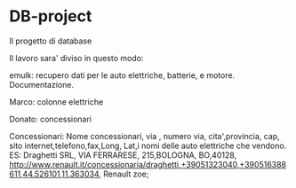DB-project
==========

Il progetto di database

Il lavoro sara' diviso in questo modo:

emulk: recupero dati per le auto elettriche, batterie, e motore. Documentazione.

Marco: colonne elettriche

Donato: concessionari

Concessionari: 
Nome concessionari, via , numero via, cita',provincia, cap, sito internet,telefono,fax,Long, Lat,i nomi delle auto elettriche che vendono.
ES:
Draghetti SRL, VIA FERRARESE, 215,BOLOGNA, BO,40128, http://www.renault.it/concessionaria/draghetti,+39051323040,+390516388611,44.526101,11.363034, Renault zoe;  

